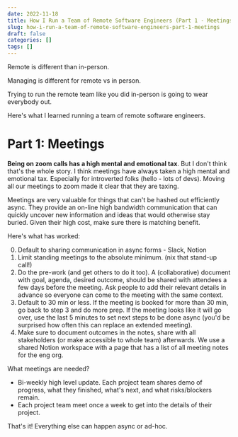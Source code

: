 ```yaml
---
date: 2022-11-18
title: How I Run a Team of Remote Software Engineers (Part 1 - Meetings)
slug: how-i-run-a-team-of-remote-software-engineers-part-1-meetings
draft: false
categories: []
tags: []
---
```


Remote is different than in-person.

Managing is different for remote vs in person.

Trying to run the remote team like you did in-person is going to wear everybody out.

Here's what I learned running a team of remote software engineers.

# Part 1: Meetings

**Being on zoom calls has a high mental and emotional tax**. But I don't think that's the whole story. I think meetings have always taken a high mental and emotional tax. Especially for introverted folks (hello - lots of devs). Moving all our meetings to zoom made it clear that they are taxing.

Meetings are very valuable for things that can't be hashed out efficiently async. They provide an on-line high bandwidth communication that can quickly uncover new information and ideas that would otherwise stay buried. Given their high cost, make sure there is matching benefit.

Here's what has worked:

0. Default to sharing communication in async forms - Slack, Notion
1. Limit standing meetings to the absolute minimum. (nix that stand-up call!)
2. Do the pre-work (and get others to do it too). A (collaborative) document with goal, agenda, desired outcome, should be shared with attendees a few days before the meeting. Ask people to add their relevant details in advance so everyone can come to the meeting with the same context.
3. Default to 30 min or less. If the meeting is booked for more than 30 min, go back to step 3 and do more prep. If the meeting looks like it will go over, use the last 5 minutes to set next steps to be done async (you'd be surprised how often this can replace an extended meeting).
4. Make sure to document outcomes in the notes, share with all stakeholders (or make accessible to whole team) afterwards. We use a shared Notion workspace with a page that has a list of all meeting notes for the eng org.

What meetings are needed?

- Bi-weekly high level update. Each project team shares demo of progress, what they finished, what's next, and what risks/blockers remain.
- Each project team meet once a week to get into the details of their project.

That's it! Everything else can happen async or ad-hoc.
